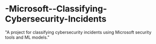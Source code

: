 # -Microsoft--Classifying-Cybersecurity-Incidents
"A project for classifying cybersecurity incidents using Microsoft security tools and ML models."
